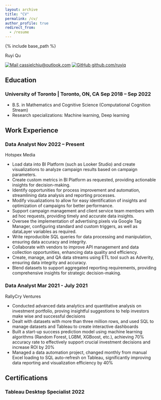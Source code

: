 ```yaml
---
layout: archive
title: "CV"
permalink: /cv/
author_profile: true
redirect_from:
  - /resume
---
```


{% include base_path %}

<span class="name">Ruyi Qu</span>

<span class="info">

[![Mail](https://simpleicons.org/icons/minutemailer.svg) cassielchiu@outlook.com](mailto:cassielchiu@outlook.com)
[![GitHub](https://simpleicons.org/icons/github.svg) github.com/ruyiq](https://github.com/ruyiq)

</span>

## Education

### University of Toronto | <location> Toronto, ON, CA </location> <time> Sep 2018 – Sep 2022 </time>

- B.S. in Mathematics and Cognitive Science (Computational Cognition Stream)
- Research specializations: Machine learning, Deep learning

## Work Experience

### Data Analyst <time> Nov 2022 – Present </time>

<location> Hotspex Media </location>

- Load data into BI Platform (such as Looker Studio) and create visualizations to analyze campaign results based on campaign parameters.
- Create custom metrics in BI Platform as requested, providing actionable insights for decision-making.
- Identify opportunities for process improvement and automation, streamlining data analysis and reporting processes.
- Modify visualizations to allow for easy identification of insights and optimization of campaigns for better performance.
- Support campaign management and client service team members with ad hoc requests, providing timely and accurate data insights.
- Oversee the implementation of advertising pixels via Google Tag Manager, configuring standard and custom triggers, as well as dataLayer variables as required.
- Write reproducible SQL queries for data processing and manipulation, ensuring data accuracy and integrity.
- Collaborate with vendors to improve API management and data collection opportunities, enhancing data quality and efficiency.
- Create, manage, and QA data streams using ETL tool such as Adverity, ensuring data integrity and accuracy.
- Blend datasets to support aggregated reporting requirements, providing comprehensive insights for strategic decision-making.

### Data Analyst <time> Mar 2021 - July 2021 </time>

<location> RallyCry Ventures </location>
- Conducted advanced data analytics and quantitative analysis on investment portfolio, proving insightful suggestions to help investors make wise and successful decisions
- Dealt with datasets with more than three million rows, and used SQL to manage datasets and Tableau to create interactive dashboards
- Built a start-up success prediction model using machine learning algorithms (Random Forest, LGBM, XGBoost, etc.), achieving 70% accuracy rate to effectively support crucial investment decisions and increase ROI by 20%
- Managed a data automation project, changed monthly from manual Excel loading to SQL auto-refresh on Tableau, significantly improving data reporting and visualization efficiency by 40%


## Certifications

<!-- Sep 2022 -->
### Tableau Desktop Specialist </location> <time> 2022 </time>




<link rel="stylesheet" type="text/css" href="resume.css">
<script src="resume.js"></script>

